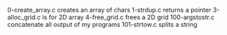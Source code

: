0-create_array.c creates an array of chars
1-strdup.c returns a pointer
3-alloc_grid.c is for 2D array
4-free_grid.c frees a 2D grid
100-argstostr.c concatenate all output of my programs
101-strtow.c splits a string
